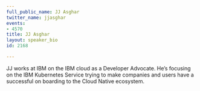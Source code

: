 ```yaml
---
full_public_name: JJ Asghar
twitter_name: jjasghar
events:
- 4570
title: JJ Asghar
layout: speaker_bio
id: 2168

---
```

JJ works at IBM on the IBM cloud as a Developer Advocate. He’s focusing on the IBM Kubernetes Service trying to make companies and users have a successful on boarding to the Cloud Native ecosystem.